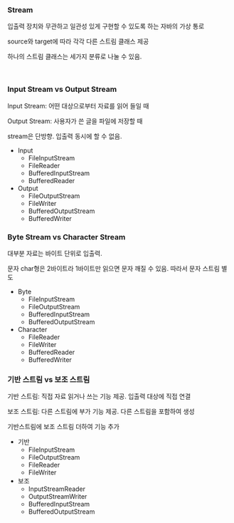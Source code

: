 ### Stream

입출력 장치와 무관하고 일관성 있게 구현할 수 있도록 하는 자바의 가상 통로

source와 target에 따라 각각 다른 스트림 클래스 제공

하나의 스트림 클래스는 세가지 분류로 나눌 수 있음.

<br/>

### Input Stream vs Output Stream

Input Stream: 어떤 대상으로부터 자료를 읽어 들일 때

Output Stream: 사용자가 쓴 글을 파일에 저장할 때 

stream은 단방향. 입출력 동시에 할 수 없음.

- Input
  - FileInputStream
  - FileReader
  - BufferedInputStream
  - BufferedReader
- Output
  - FileOutputStream
  - FileWriter
  - BufferedOutputStream
  - BufferedWriter

### Byte Stream vs Character Stream

대부분 자료는 바이트 단위로 입출력.

문자 char형은 2바이트라 1바이트만 읽으면 문자 깨질 수 있음. 따라서 문자 스트림 별도

- Byte
  - FileInputStream
  - FileOutputStream
  - BufferedInputStream
  - BufferedOutputStream
- Character
  - FileReader
  - FileWriter
  - BufferedReader
  - BufferedWriter

### 기반 스트림 vs 보조 스트림

기반 스트림: 직접 자료 읽거나 쓰는 기능 제공. 입출력 대상에 직접 연결

보조 스트림: 다른 스트림에 부가 기능 제공. 다른 스트림을 포함하여 생성

기반스트림에 보조 스트림 더하여 기능 추가

- 기반
  - FileInputStream
  - FileOutputStream
  - FileReader
  - FileWriter
- 보조
  - InputStreamReader
  - OutputStreamWriter
  - BufferedInputStream
  - BufferedOutputStream